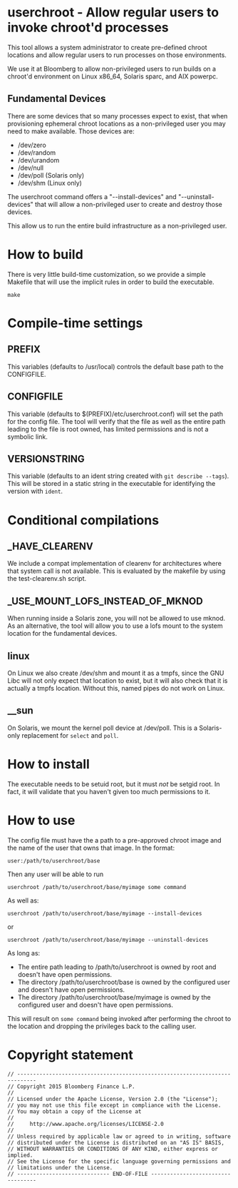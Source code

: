 # userchroot - Allow regular users to invoke chroot'd processes

This tool allows a system administrator to create pre-defined chroot
locations and allow regular users to run processes on those
environments.

We use it at Bloomberg to allow non-privileged users to run builds on
a chroot'd environment on Linux x86_64, Solaris sparc, and AIX
powerpc.

## Fundamental Devices

There are some devices that so many processes expect to exist, that
when provisioning ephemeral chroot locations as a non-privileged user
you may need to make available. Those devices are:

 * /dev/zero
 * /dev/random
 * /dev/urandom
 * /dev/null
 * /dev/poll (Solaris only)
 * /dev/shm (Linux only)

The userchroot command offers a "--install-devices" and
"--uninstall-devices" that will allow a non-privileged user to create
and destroy those devices.

This allow us to run the entire build infrastructure as a
non-privileged user.

# How to build

There is very little build-time customization, so we provide a simple
Makefile that will use the implicit rules in order to build the
executable.

```
make
```

# Compile-time settings

## PREFIX

This variables (defaults to /usr/local) controls the default base path
to the CONFIGFILE.

## CONFIGFILE

This variable (defaults to $(PREFIX)/etc/userchroot.conf) will set the
path for the config file. The tool will verify that the file as well
as the entire path leading to the file is root owned, has limited
permissions and is not a symbolic link.

## VERSIONSTRING

This variable (defaults to an ident string created with `git describe
--tags`). This will be stored in a static string in the executable for
identifying the version with `ident`.

# Conditional compilations

## _HAVE_CLEARENV

We include a compat implementation of clearenv for architectures where
that system call is not available. This is evaluated by the makefile
by using the test-clearenv.sh script.

## _USE_MOUNT_LOFS_INSTEAD_OF_MKNOD

When running inside a Solaris zone, you will not be allowed to use
mknod. As an alternative, the tool will allow you to use a lofs mount
to the system location for the fundamental devices.

## __linux__

On Linux we also create /dev/shm and mount it as a tmpfs, since the
GNU Libc will not only expect that location to exist, but it will also
check that it is actually a tmpfs location. Without this, named pipes
do not work on Linux.

## __sun

On Solaris, we mount the kernel poll device at /dev/poll. This is a
Solaris-only replacement for `select` and `poll`.

# How to install

The executable needs to be setuid root, but it must *not* be setgid
root. In fact, it will validate that you haven't given too much
permissions to it.

# How to use

The config file must have the a path to a pre-approved chroot image
and the name of the user that owns that image. In the format:

```
user:/path/to/userchroot/base
```

Then any user will be able to run

```
userchroot /path/to/userchroot/base/myimage some command
```

As well as:

```
userchroot /path/to/userchroot/base/myimage --install-devices
```

or

```
userchroot /path/to/userchroot/base/myimage --uninstall-devices
```

As long as:

 * The entire path leading to /path/to/userchroot is owned by root and
   doesn't have open permissions.
 * The directory /path/to/userchroot/base is owned by the configured
   user and doesn't have open permissions.
 * The directory /path/to/userchroot/base/myimage is owned by the
   configured user and doesn't have open permissions.

This will result on ```some command``` being invoked after performing
the chroot to the location and dropping the privileges back to the
calling user.

# Copyright statement


```
// ----------------------------------------------------------------------------
// Copyright 2015 Bloomberg Finance L.P.
//
// Licensed under the Apache License, Version 2.0 (the "License");
// you may not use this file except in compliance with the License.
// You may obtain a copy of the License at
//
//     http://www.apache.org/licenses/LICENSE-2.0
//
// Unless required by applicable law or agreed to in writing, software
// distributed under the License is distributed on an "AS IS" BASIS,
// WITHOUT WARRANTIES OR CONDITIONS OF ANY KIND, either express or implied.
// See the License for the specific language governing permissions and
// limitations under the License.
// ----------------------------- END-OF-FILE ----------------------------------
```

